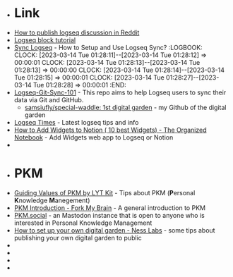 - # Link
- [How to publish logseq discussion in Reddit](https://www.reddit.com/r/logseq/comments/vfsp8y/do_you_publish_your_logseq_graph/)
- [Logseq block tutorial](https://docs.logseq.com/#/page/tutorial?anchor=ls-block-640a4678-f78e-4746-96f0-d648d857ffd9)
- [Sync Logseq](https://blog.logseq.com/how-to-setup-and-use-logseq-sync/) - How to Setup and Use Logseq Sync?
  :LOGBOOK:
  CLOCK: [2023-03-14 Tue 01:28:11]--[2023-03-14 Tue 01:28:12] =>  00:00:01
  CLOCK: [2023-03-14 Tue 01:28:13]--[2023-03-14 Tue 01:28:13] =>  00:00:00
  CLOCK: [2023-03-14 Tue 01:28:14]--[2023-03-14 Tue 01:28:15] =>  00:00:01
  CLOCK: [2023-03-14 Tue 01:28:27]--[2023-03-14 Tue 01:28:28] =>  00:00:01
  :END:
- [Logseq-Git-Sync-101](https://github.com/CharlesChiuGit/Logseq-Git-Sync-101) - This repo aims to help Logseq users to sync their data via Git and GitHub.
	- [samsiufly/special-waddle: 1st digital garden](https://github.com/samsiufly/special-waddle) - my Github of the digital garden
- [Logseq Times](https://www.logseqtimes.com/) - Latest logseq tips and info
- [How to Add Widgets to Notion ( 10 best Widgets) - The Organized Notebook](https://theorganizednotebook.com/notion-widgets/) - Add Widgets web app to Logseq or Notion
-
- # PKM
- [Guiding Values of PKM by LYT Kit](https://notes.linkingyourthinking.com/Cards/Guiding+Values+of+PKM) - Tips about PKM (**P**ersonal **K**nowledge **M**anegement)
- [PKM Introduction - Fork My Brain](https://notes.nicolevanderhoeven.com/Personal+Knowledge+Management) - A general introduction to PKM
- [PKM.social](https://pkm.social/) - an Mastodon instance that is open to anyone who is interested in Personal Knowledge Management
- [How to set up your own digital garden - Ness Labs](https://nesslabs.com/digital-garden-set-up) - some tips about publishing your own digital garden to public
-
-
-
-